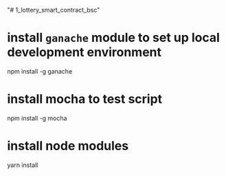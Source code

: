 "# 1_lottery_smart_contract_bsc" 


# install `ganache` module to set up local development environment
npm install -g ganache

# install mocha to test script
npm install -g mocha

# install node modules
yarn install